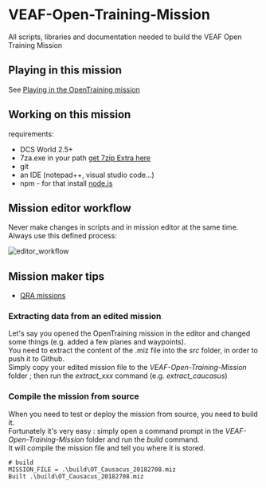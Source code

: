 # VEAF-Open-Training-Mission

All scripts, libraries and documentation needed to build the VEAF Open Training Mission

## Playing in this mission

See [Playing in the OpenTraining mission](docs/opentraining.md)

## Working on this mission

requirements:

* DCS World 2.5+
* 7za.exe in your path [get 7zip Extra here](https://www.7-zip.org/download.html)
* git
* an IDE (notepad++, visual studio code...)
* npm - for that install [node.js](https://nodejs.org/en/download/)

## Mission editor workflow

Never make changes in scripts and in mission editor at the same time.
Always use this defined process:

![editor_workflow](docs/editor_workflow.png)

## Mission maker tips

* [QRA missions](doc/missionMaker/qra.md)

### Extracting data from an edited mission

Let's say you opened the OpenTraining mission in the editor and changed some things (e.g. added a few planes and waypoints).  
You need to extract the content of the .miz file into the *src* folder, in order to push it to Github.  
Simply copy your edited mission file to the *VEAF-Open-Training-Mission* folder ; then run the *extract_xxx* command (e.g. *extract_caucasus*)

### Compile the mission from source

When you need to test or deploy the mission from source, you need to build it.  
Fortunately it's very easy : simply open a command prompt in the *VEAF-Open-Training-Mission* folder and run the *build* command.  
It will compile the mission file and tell you where it is stored.

```
# build                                        
MISSION_FILE = .\build\OT_Causacus_20182708.miz
Built .\build\OT_Causacus_20182708.miz         
```